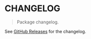 # CHANGELOG

> Package changelog.

See [GitHub Releases](https://github.com/stdlib-js/string-for-each/releases) for the changelog.